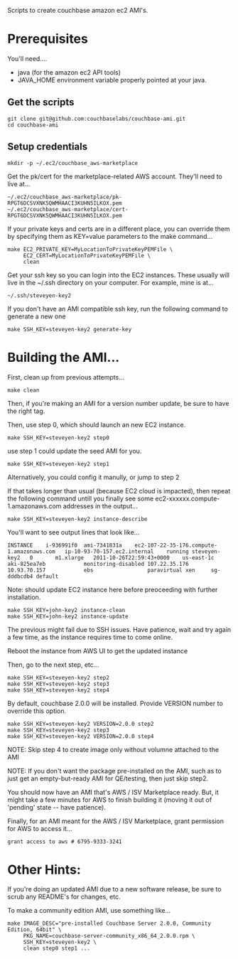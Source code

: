 Scripts to create couchbase amazon ec2 AMI's.

# Prerequisites

You'll need....

* java (for the amazon ec2 API tools)
* JAVA_HOME environment variable properly pointed at your java.

## Get the scripts

    git clone git@github.com:couchbaselabs/couchbase-ami.git
    cd couchbase-ami

## Setup credentials

    mkdir -p ~/.ec2/couchbase_aws-marketplace

Get the pk/cert for the marketplace-related AWS account.  They'll need to live at...

    ~/.ec2/couchbase_aws-marketplace/pk-RPGT6DCSVXNK5QWMHAACI3KUHN5ILKOX.pem
    ~/.ec2/couchbase_aws-marketplace/cert-RPGT6DCSVXNK5QWMHAACI3KUHN5ILKOX.pem

If your private keys and certs are in a different place, you can
override them by specifying them as KEY=value parameters to the make
command...

    make EC2_PRIVATE_KEY=MyLocationToPrivateKeyPEMFile \
         EC2_CERT=MyLocationToPrivateKeyPEMFile \
         clean

Get your ssh key so you can login into the EC2 instances.  These
usually will live in the ~/.ssh directory on your computer.  For example, mine is at...

    ~/.ssh/steveyen-key2

If you don't have an AMI compatible ssh key, run the following command to generate a new one

    make SSH_KEY=steveyen-key2 generate-key

# Building the AMI...

First, clean up from previous attempts...

    make clean

Then, if you're making an AMI for a version number update, be sure to
have the right tag.

Then, use step 0, which should launch an new EC2 instance.

    make SSH_KEY=steveyen-key2 step0

use step 1 could update the seed AMI for you. 

    make SSH_KEY=steveyen-key2 step1
    
Alternatively, you could config it manully, or jump to step 2

If that takes longer than usual (because EC2 cloud is impacted), then repeat the following command untill you finally see some ec2-xxxxxx.compute-1.amazonaws.com addresses in the output...

    make SSH_KEY=steveyen-key2 instance-describe

You'll want to see output lines that look like...

    INSTANCE	i-936991f0	ami-7341831a	ec2-107-22-35-176.compute-1.amazonaws.com	ip-10-93-70-157.ec2.internal	running	steveyen-key2	0		m1.xlarge	2011-10-26T22:59:43+0000	us-east-1c	aki-825ea7eb			monitoring-disabled	107.22.35.176	10.93.70.157			ebs					paravirtual	xen		sg-dddbcdb4	default

Note: should update EC2 instance here before preoceeding with further installation. 
    
    make SSH_KEY=john-key2 instance-clean
    make SSH_KEY=john-key2 instance-update

The previous might fail due to SSH issues.  Have patience, wait and
try again a few time, as the instance requires time to come online.

Reboot the instance from AWS UI to get the updated instance

Then, go to the next step, etc...

    make SSH_KEY=steveyen-key2 step2
    make SSH_KEY=steveyen-key2 step3
    make SSH_KEY=steveyen-key2 step4

By default, couchbase 2.0.0 will be installed. Provide VERSION number to override this option.

    make SSH_KEY=steveyen-key2 VERSION=2.0.0 step2
    make SSH_KEY=steveyen-key2 step3
    make SSH_KEY=steveyen-key2 VERSION=2.0.0 step4

NOTE: Skip step 4 to create image only without volumne attached to the AMI

NOTE: If you don't want the package pre-installed on the AMI, such as
to just get an empty-but-ready AMI for QE/testing, then just skip
step2.

You should now have an AMI that's AWS / ISV Marketplace ready.  But,
it might take a few minutes for AWS to finish building it (moving it
out of 'pending' state -- have patience).

Finally, for an AMI meant for the AWS / ISV Marketplace, grant
permission for AWS to access it...

    grant access to aws # 6795-9333-3241

# Other Hints:

If you're doing an updated AMI due to a new software release,
be sure to scrub any README's for changes, etc.

To make a community edition AMI, use something like...

    make IMAGE_DESC="pre-installed Couchbase Server 2.0.0, Community Edition, 64bit" \
         PKG_NAME=couchbase-server-community_x86_64_2.0.0.rpm \
         SSH_KEY=steveyen-key2 \
         clean step0 step1 ...
